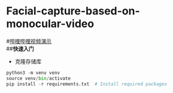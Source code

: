 # Facial-capture-based-on-monocular-video  
#[哔哩哔哩视频演示](https://www.bilibili.com/video/BV1tU4y1R7sE?spm_id_from=333.999.list.card_archive.click&vd_source=4c7288df9c88f4e7526b807569493aa6)  
##**快速入门**  
* 克隆存储库  
```python
python3 -m venv venv
source venv/bin/activate
pip install -r requirements.txt  # Install required packages
```  


